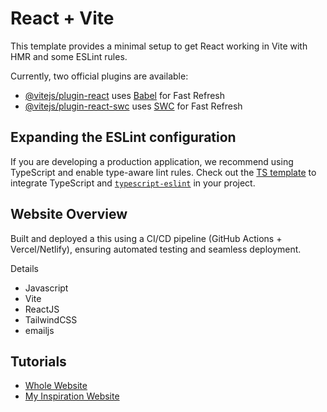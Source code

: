 # React + Vite

This template provides a minimal setup to get React working in Vite with HMR and some ESLint rules.

Currently, two official plugins are available:

- [@vitejs/plugin-react](https://github.com/vitejs/vite-plugin-react/blob/main/packages/plugin-react/README.md) uses [Babel](https://babeljs.io/) for Fast Refresh
- [@vitejs/plugin-react-swc](https://github.com/vitejs/vite-plugin-react-swc) uses [SWC](https://swc.rs/) for Fast Refresh

## Expanding the ESLint configuration

If you are developing a production application, we recommend using TypeScript and enable type-aware lint rules. Check out the [TS template](https://github.com/vitejs/vite/tree/main/packages/create-vite/template-react-ts) to integrate TypeScript and [`typescript-eslint`](https://typescript-eslint.io) in your project.

## Website Overview

Built and deployed a this using a CI/CD pipeline (GitHub Actions + Vercel/Netlify), ensuring automated testing and seamless deployment.

Details

- Javascript
- Vite
- ReactJS
- TailwindCSS
- emailjs

## Tutorials

- [Whole Website](https://www.youtube.com/watch?v=LGdPMf-SgBA)
- [My Inspiration Website](https://www.uncensoredlibrary.com/en)
